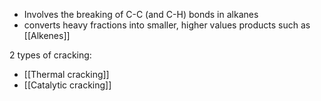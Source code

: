 + Involves the breaking of C-C (and C-H) bonds in alkanes
+ converts heavy fractions into smaller, higher values products such as [[Alkenes]]

2 types of cracking:
+ [[Thermal cracking]]
+ [[Catalytic cracking]]